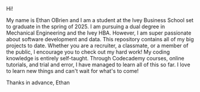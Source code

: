 Hi! 

My name is Ethan OBrien and I am a student at the Ivey Business School set to graduate in the spring of 2025. I am pursuing a dual degree in Mechanical Engineering and the Ivey HBA. However, I am super passionate about software development and data. This repository contains all of my big projects to date. Whether you are a recruiter, a classmate, or a member of the public, I encourage you to check out my hard work! My coding knowledge is entirely self-taught. Through Codecademy courses, online tutorials, and trial and error, I have managed to learn all of this so far. I love to learn new things and can't wait for what's to come! 

Thanks in advance, 
Ethan
